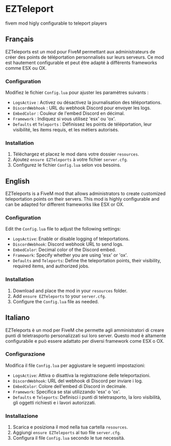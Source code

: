 # EZTeleport
fivem mod higly configurable to teleport players


## Français
EZTeleports est un mod pour FiveM permettant aux administrateurs de créer des points de téléportation personnalisés sur leurs serveurs. Ce mod est hautement configurable et peut être adapté à différents frameworks comme ESX ou OX.

### Configuration
Modifiez le fichier `Config.lua` pour ajuster les paramètres suivants :
- `LogsActive` : Activez ou désactivez la journalisation des téléportations.
- `DiscordWebhook` : URL du webhook Discord pour envoyer les logs.
- `EmbedColor` : Couleur de l'embed Discord en décimal.
- `Framework` : Indiquez si vous utilisez 'esx' ou 'ox'.
- `Defaults` et `Teleports` : Définissez les points de téléportation, leur visibilité, les items requis, et les métiers autorisés.

### Installation
1. Téléchargez et placez le mod dans votre dossier `resources`.
2. Ajoutez `ensure EZTeleports` à votre fichier `server.cfg`.
3. Configurez le fichier `Config.lua` selon vos besoins.

## English
EZTeleports is a FiveM mod that allows administrators to create customized teleportation points on their servers. This mod is highly configurable and can be adapted for different frameworks like ESX or OX.

### Configuration
Edit the `Config.lua` file to adjust the following settings:
- `LogsActive`: Enable or disable logging of teleportations.
- `DiscordWebhook`: Discord webhook URL to send logs.
- `EmbedColor`: Decimal color of the Discord embed.
- `Framework`: Specify whether you are using 'esx' or 'ox'.
- `Defaults` and `Teleports`: Define the teleportation points, their visibility, required items, and authorized jobs.

### Installation
1. Download and place the mod in your `resources` folder.
2. Add `ensure EZTeleports` to your `server.cfg`.
3. Configure the `Config.lua` file as needed.

## Italiano
EZTeleports è un mod per FiveM che permette agli amministratori di creare punti di teletrasporto personalizzati sui loro server. Questo mod è altamente configurabile e può essere adattato per diversi framework come ESX o OX.

### Configurazione
Modifica il file `Config.lua` per aggiustare le seguenti impostazioni:
- `LogsActive`: Attiva o disattiva la registrazione delle teleportazioni.
- `DiscordWebhook`: URL del webhook di Discord per inviare i log.
- `EmbedColor`: Colore dell'embed di Discord in decimale.
- `Framework`: Specifica se stai utilizzando 'esx' o 'ox'.
- `Defaults` e `Teleports`: Definisci i punti di teletrasporto, la loro visibilità, gli oggetti richiesti e i lavori autorizzati.

### Installazione
1. Scarica e posiziona il mod nella tua cartella `resources`.
2. Aggiungi `ensure EZTeleports` al tuo file `server.cfg`.
3. Configura il file `Config.lua` secondo le tue necessità.
